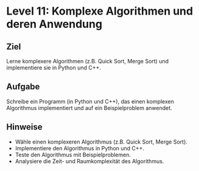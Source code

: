 # Level 11: Komplexe Algorithmen und deren Anwendung

## Ziel

Lerne komplexere Algorithmen (z.B. Quick Sort, Merge Sort) und implementiere sie in Python und C++.

## Aufgabe

Schreibe ein Programm (in Python und C++), das einen komplexen Algorithmus implementiert und auf ein Beispielproblem anwendet.

## Hinweise

- Wähle einen komplexeren Algorithmus (z.B. Quick Sort, Merge Sort).
- Implementiere den Algorithmus in Python und C++.
- Teste den Algorithmus mit Beispielproblemen.
- Analysiere die Zeit- und Raumkomplexität des Algorithmus.
